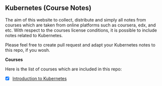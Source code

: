## Kubernetes (Course Notes)

The aim of this website to collect, distribute and simply all notes from courses which are taken from online platforms such as coursera, edx, and etc. With respect to the courses license conditions, it is possible to include notes related to Kubernetes. 

Please feel free to create pull request and adapt your Kubernetes notes to this repo, if you wosh. 

__Courses__

Here is the list of courses  which are included in this repo: 

- [X] [Introduction to Kubernetes](https://www.edx.org/course/introduction-to-kubernetes)


